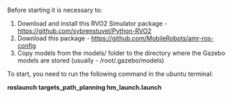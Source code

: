 Before starting it is necessary to:
1. Download and install this RVO2 Simulator package - https://github.com/sybrenstuvel/Python-RVO2
2. Download this package - https://github.com/MobileRobots/amr-ros-config
3. Copy models from the models/ folder to the directory where the Gazebo models are stored (usually - /root/.gazebo/models)

To start, you need to run the following command in the ubuntu terminal:

**roslaunch targets_path_planning hm_launch.launch**
